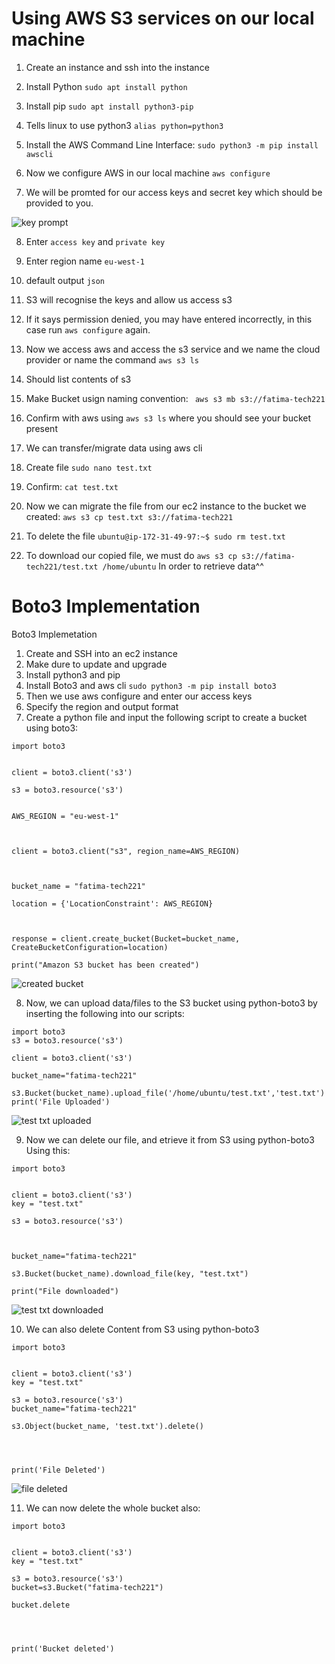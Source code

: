 # Using AWS S3 services on our local machine

1. Create an instance and ssh into the instance
2. Install Python
```sudo apt install python```
3. Install pip
```sudo apt install python3-pip```

4. Tells linux to use python3
```alias python=python3```
5. Install the AWS Command Line Interface:
```sudo python3 -m pip install awscli```
6. Now we configure AWS in our local machine 
```aws configure``` 
7. We will be promted for our access keys and secret key which should be provided to you.


![key prompt](https://user-images.githubusercontent.com/129324316/234842151-1aab5844-2020-4528-9467-92ae4407b6ff.png)


8. Enter `access key` and `private key`
9. Enter region name `eu-west-1`
10. default output `json`
11. S3 will recognise the keys and allow us access s3
12. If it says permission denied, you may have entered incorrectly, in this case run `aws configure` again.
13. Now we access aws and access the s3 service and we name the cloud provider or name the command 
```aws s3 ls```
14. Should list contents of s3
15. Make Bucket usign naming convention:
``` aws s3 mb s3://fatima-tech221```
16. Confirm with aws using `aws s3 ls` where you should see your bucket present
17. We can transfer/migrate data using aws cli
18. Create file
```sudo nano test.txt```
19. Confirm:
```cat test.txt```
20. Now we can migrate the file from our ec2 instance to the bucket we created:
```aws s3 cp test.txt s3://fatima-tech221```
21. To delete the file 
```ubuntu@ip-172-31-49-97:~$ sudo rm test.txt```

22. To download our copied file, we must do
```aws s3 cp s3://fatima-tech221/test.txt /home/ubuntu```
In order to retrieve data^^


# Boto3 Implementation
Boto3 Implemetation 

1. Create and SSH into an ec2 instance
2. Make dure to update and upgrade
3. Install python3 and pip 
4. Install Boto3 and aws cli ```sudo python3 -m pip install boto3```
5. Then we use aws configure and enter our access keys 
6. Specify the region and output format
7. Create a python file and input the following script to create a bucket using boto3:

``` 
import boto3


client = boto3.client('s3')

s3 = boto3.resource('s3')


AWS_REGION = "eu-west-1"



client = boto3.client("s3", region_name=AWS_REGION)



bucket_name = "fatima-tech221"

location = {'LocationConstraint': AWS_REGION}



response = client.create_bucket(Bucket=bucket_name, CreateBucketConfiguration=location)

print("Amazon S3 bucket has been created")
```

![created bucket](https://user-images.githubusercontent.com/129324316/234910174-7a821490-1e25-4072-8e60-5e8d4cee1780.png)


8. Now, we can upload data/files to the S3 bucket using python-boto3 by inserting the following into our scripts:


```
import boto3
s3 = boto3.resource('s3')

client = boto3.client('s3')

bucket_name="fatima-tech221"

s3.Bucket(bucket_name).upload_file('/home/ubuntu/test.txt','test.txt')
print('File Uploaded')
```
![test txt uploaded](https://user-images.githubusercontent.com/129324316/234910560-bd9e4fd7-1bcc-4ea3-8ca3-32098767f5b4.png)

9. Now we can delete our file, and etrieve it from S3 using python-boto3
Using this:
```
import boto3


client = boto3.client('s3')
key = "test.txt"

s3 = boto3.resource('s3')



bucket_name="fatima-tech221"

s3.Bucket(bucket_name).download_file(key, "test.txt")

print("File downloaded")

```

![test txt downloaded](https://user-images.githubusercontent.com/129324316/234910530-3ead5048-8c5f-43ac-a947-aa09debfcaa7.png)

10. We can also delete Content from S3 using python-boto3

```
import boto3


client = boto3.client('s3')
key = "test.txt"

s3 = boto3.resource('s3')
bucket_name="fatima-tech221"

s3.Object(bucket_name, 'test.txt').delete()




print('File Deleted')

```

![file deleted](https://user-images.githubusercontent.com/129324316/234910483-7f9e030a-baa3-4933-8c21-6ca8f7a104e1.png)

11. We can now delete the whole bucket also:

```
import boto3


client = boto3.client('s3')
key = "test.txt"

s3 = boto3.resource('s3')
bucket=s3.Bucket("fatima-tech221")

bucket.delete




print('Bucket deleted')


```



